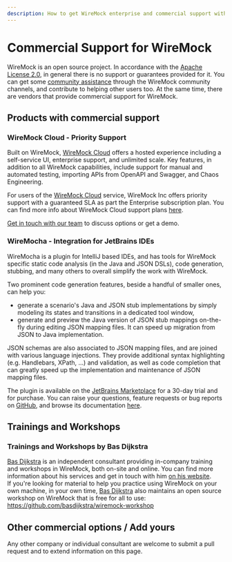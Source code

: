 ```yaml
---
description: How to get WireMock enterprise and commercial support with SLA, training and consulting options
---
```


# Commercial Support for WireMock

WireMock is an open source project.
In accordance with the [Apache License 2.0](https://github.com/wiremock/wiremock/blob/master/LICENSE.txt),
in general there is no support or guarantees provided for it.
You can get some [community assistance](./community-support.md) through the WireMock community channels,
and contribute to helping other users too.
At the same time, there are vendors that provide commercial support for WireMock.

## Products with commercial support

### WireMock Cloud - Priority Support

Built on WireMock, [WireMock Cloud](https://www.wiremock.io/) offers a hosted experience
including a self-service UI, enterprise support, and unlimited scale.
Key features, in addition to all WireMock capabilities,
include support for manual and automated testing,
importing APIs from OpenAPI and Swagger, and Chaos Engineering.

For users of the [WireMock Cloud](https://www.wiremock.io/) service,
WireMock Inc offers priority support with a guaranteed SLA as part the Enterprise subscription plan.
You can find more info about WireMock Cloud support plans [here](https://www.wiremock.io/pricing).

[Get in touch with our team](https://share-eu1.hsforms.com/1YSKnSP93Tsig1JoO3lXSawfbdiq) to discuss options or get a demo.

### WireMocha - Integration for JetBrains IDEs

WireMocha is a plugin for IntelliJ based IDEs, and has tools for WireMock specific static code analysis (in the Java and JSON DSLs), code generation, stubbing, and many others to overall simplify the work with WireMock.

Two prominent code generation features, beside a handful of smaller ones, can help you:
- generate a scenario's Java and JSON stub implementations by simply modeling its states and transitions in a dedicated tool window,
- generate and preview the Java version of JSON stub mappings on-the-fly during editing JSON mapping files. It can speed
up migration from JSON to Java implementation.

JSON schemas are also associated to JSON mapping files, and are joined with various language injections. They provide additional syntax highlighting (e.g. Handlebars, XPath, ...) and validation, as well as code completion that can greatly speed up the implementation and maintenance of JSON mapping files.

The plugin is available on the [JetBrains Marketplace](https://plugins.jetbrains.com/plugin/18860-wiremocha) for a 30-day trial and for purchase.
You can raise your questions, feature requests or bug reports on [GitHub](https://github.com/picimako/wiremocha), and browse its documentation [here](https://www.picimako.com/wiremocha/).

## Trainings and Workshops

### Trainings and Workshops by Bas Dijkstra

[Bas Dijkstra](https://www.linkedin.com/in/basdijkstra/) is an independent consultant providing in-company training and workshops in WireMock, both on-site and online. You can find more information about his services and get in touch with him [on his website](https://www.ontestautomation.com).  
If you're looking for material to help you practice using WireMock on your own machine, in your own time, [Bas Dijkstra](https://www.linkedin.com/in/basdijkstra/) also maintains an open source workshop on WireMock that is free for all to use: https://github.com/basdijkstra/wiremock-workshop

## Other commercial options / Add yours

Any other company or individual consultant are welcome to submit a pull request and to extend information on this page.
